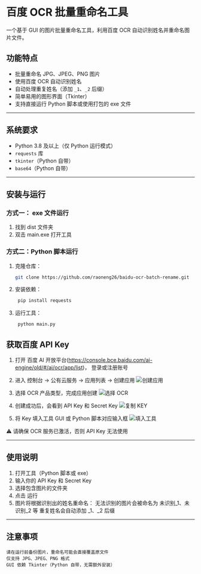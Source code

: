 # 百度 OCR 批量重命名工具

一个基于 GUI 的图片批量重命名工具，利用百度 OCR 自动识别姓名并重命名图片文件。

## 功能特点
- 批量重命名 JPG、JPEG、PNG 图片
- 使用百度 OCR 自动识别姓名
- 自动处理重复姓名（添加 `_1`、`_2` 后缀）
- 简单易用的图形界面（Tkinter）
- 支持直接运行 Python 脚本或使用打包的 exe 文件

---

## 系统要求
- Python 3.8 及以上（仅 Python 运行模式）
- `requests` 库
- `tkinter`（Python 自带）
- `base64`（Python 自带）

---

## 安装与运行

### 方式一： exe 文件运行
1. 找到 dist  文件夹
2. 双击 main.exe 打开工具

### 方式二：Python 脚本运行
1. 克隆仓库：
   ```bash
   git clone https://github.com/raoneng26/baidu-ocr-batch-rename.git

2. 安装依赖：
   ```bash
    pip install requests

3. 运行工具：
   ```bash
    python main.py

## 获取百度 API Key
1. 打开 百度 AI 开放平台(https://console.bce.baidu.com/ai-engine/old/#/ai/ocr/app/list)， 登录或注册账号

2. 进入 控制台 → 公有云服务 → 应用列表 → 创建应用
![创建应用](img/op1.png)

3. 选择 OCR 产品类型，完成应用创建
![选择 OCR](img/op2.png)

4. 创建成功后，会看到 API Key 和 Secret Key
![复制 KEY](img/op3.png)

5. 将 Key 填入工具 GUI 或 Python 脚本对应输入框
![填入工具](img/op4.png)

⚠️ 请确保 OCR 服务已激活，否则 API Key 无法使用

---

## 使用说明
1. 打开工具（Python 脚本或 exe）
2. 输入你的 API Key 和 Secret Key
3. 选择包含图片的文件夹
4. 点击 运行
5. 图片将根据识别出的姓名重命名：
    无法识别的图片会被命名为 未识别_1、未识别_2 等
    重复姓名会自动添加 _1、_2 后缀

---

## 注意事项
    请在运行前备份图片，重命名可能会直接覆盖原文件
    仅支持 JPG、JPEG、PNG 格式
    GUI 依赖 Tkinter（Python 自带，无需额外安装）
